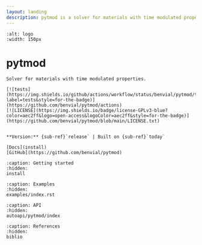 ```yaml
---
layout: landing
description: pytmod is a solver for materials with time modulated properties.
---
```


```{image} ./_static/pytmod.png
:alt: logo
:width: 150px
```

# pytmod

```{rst-class} lead
Solver for materials with time modulated properties.

[![tests](https://img.shields.io/github/actions/workflow/status/benvial/pytmod/test.yml?label=tests&style=for-the-badge)](https://github.com/benvial/pytmod/actions)
[![LICENSE](https://img.shields.io/badge/license-GPLv3-blue?color=aec2ff&logo=open-access&logoColor=aec2ff&style=for-the-badge)](https://github.com/benvial/pytmod/blob/main/LICENSE.txt)


**Version:** {sub-ref}`release` | Built on {sub-ref}`today`
```

```{container} buttons
[Docs](install)
[GitHub](https://github.com/benvial/pytmod)
```

<!--
```{grid} 1 1 2 3
:gutter: 2
:padding: 0
:class-row: surface
~~~{grid-item-card} {octicon}`rss` Install
:link: install.html
Easy installation
~~~
~~~{grid-item-card} Example
Example
~~~
~~~{grid-item-card} Example
Example
~~~
~~~{grid-item-card} Example
Example
~~~
~~~{grid-item-card} Example
Example
~~~
~~~{grid-item-card} Example
Example
~~~
``` -->

```{toctree}
:caption: Getting started
:hidden:
install
```

```{toctree}
:caption: Examples
:hidden:
examples/index.rst
```

```{toctree}
:caption: API
:hidden:
autoapi/pytmod/index
```

```{toctree}
:caption: References
:hidden:
biblio
```
